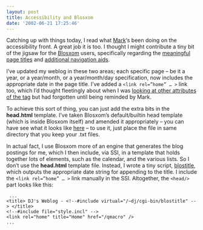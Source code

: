 ```yaml
---
layout: post
title: Accessibility and Blosxom
date: '2002-06-21 17:25:46'
---
```



Catching up with things today, I read what [Mark](http://diveintomark.org/)‘s been doing on the accessibility front. A great job it is too. I thought I might contribute a tiny bit of the jigsaw for the [Blosxom](http://www.oreillynet.com/%7Erael/lang/perl/blosxom) users, specifically regarding the [meaningful page titles](http://diveintomark.org/archives/2002/06/19.html#day_8_constructing_meaningful_page_titles) and [additional navigation aids](http://diveintomark.org/archives/2002/06/20.html#day_9_providing_additional_navigation_aids).

I’ve updated my weblog in these two areas; each specific page – be it a year, or a year/month, or a year/month/day specification, now includes the appropriate date in the page title. I’ve added a `<link rel=”home” … >` link too, which I’d thought fleetingly about when I was [looking at other attributes of the <link/> tag](../../2002/Jun/3#newlinks) but had forgotten until being reminded by Mark.

To achieve this sort of thing, you can just add the extra bits in the **head.html** template. I’ve taken Blosxom’s default/builtin head template (which is inside Blosxom itself) and amended it appropriately – you can have see what it looks like [here](/~dj/head.txt) – to use it, just place the file in same directory that you keep your .txt files.

In actual fact, I use Blosxom more of an engine that generates the blog postings for me, which I then include, via SSI, in a template that holds together lots of elements, such as the calendar, and the various lists. So I don’t use the **head.html** template file. Instead, I wrote a tiny script, [blostitle](/~dj/blostitle), which outputs the appropriate date string for appending to the title. I include the ```<link rel=”home” … >``` link manually in the SSI. Altogether, the ```<head/>``` part looks like this:

```
 ...
<title> DJ's Weblog - <!--#include virtual="/~dj/cgi-bin/blostitle" --> </title>
<!--#include file="style.incl" -->
<link rel="home" title="Home" href="/qmacro" />
...
```


